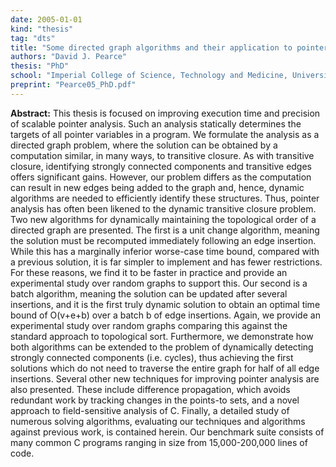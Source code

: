 ```yaml
---
date: 2005-01-01
kind: "thesis"
tag: "dts"
title: "Some directed graph algorithms and their application to pointer analysis."
authors: "David J. Pearce"
thesis: "PhD"
school: "Imperial College of Science, Technology and Medicine, University of London"
preprint: "Pearce05_PhD.pdf"
---
```


**Abstract:** This thesis is focused on improving execution time and precision of scalable pointer analysis. Such an analysis statically determines the targets of all pointer variables in a program. We formulate the analysis as a directed graph problem, where the solution can be obtained by a computation similar, in many ways, to transitive closure. As with transitive closure, identifying strongly connected components and transitive edges offers significant gains. However, our problem differs as the computation can result in new edges being added to the graph and, hence, dynamic algorithms are needed to efficiently identify these structures. Thus, pointer analysis has often been likened to the dynamic transitive closure problem.
Two new algorithms for dynamically maintaining the topological order of a directed graph are presented. The first is a unit change algorithm, meaning the solution must be recomputed immediately following an edge insertion. While this has a marginally inferior worse-case time bound, compared with a previous solution, it is far simpler to implement and has fewer restrictions. For these reasons, we find it to be faster in practice and provide an experimental study over random graphs to support this. Our second is a batch algorithm, meaning the solution can be updated after several insertions, and it is the first truly dynamic solution to obtain an optimal time bound of O(v+e+b) over a batch b of edge insertions. Again, we provide an experimental study over random graphs comparing this against the standard approach to topological sort. Furthermore, we demonstrate how both algorithms can be extended to the problem of dynamically detecting strongly connected components (i.e. cycles), thus achieving the first solutions which do not need to traverse the entire graph for half of all edge insertions.
Several other new techniques for improving pointer analysis are also presented. These include difference propagation, which avoids redundant work by tracking changes in the points-to sets, and a novel approach to field-sensitive analysis of C. Finally, a detailed study of numerous solving algorithms, evaluating our techniques and algorithms against previous work, is contained herein. Our benchmark suite consists of many common C programs ranging in size from 15,000-200,000 lines of code.